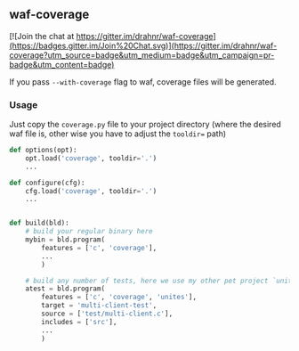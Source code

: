 ## waf-coverage

[![Join the chat at https://gitter.im/drahnr/waf-coverage](https://badges.gitter.im/Join%20Chat.svg)](https://gitter.im/drahnr/waf-coverage?utm_source=badge&utm_medium=badge&utm_campaign=pr-badge&utm_content=badge)

If you pass `--with-coverage` flag to waf, coverage files will be generated.


### Usage

Just copy the `coverage.py` file to your project directory (where the desired waf file is, other wise you have to adjust the `tooldir=` path)

```python
def options(opt):
    opt.load('coverage', tooldir='.')
    ...

def configure(cfg):
    cfg.load('coverage', tooldir='.')
    ...


def build(bld):
    # build your regular binary here
    mybin = bld.program(
		features = ['c', 'coverage'],
		...
		)

    # build any number of tests, here we use my other pet project `unites`
	atest = bld.program(
		features = ['c', 'coverage', 'unites'],
		target = 'multi-client-test',
		source = ['test/multi-client.c'],
		includes = ['src'],
		...
		)

```
